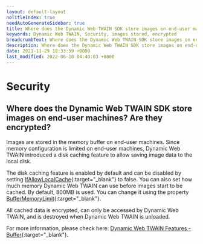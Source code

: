 ```yaml
---
layout: default-layout
noTitleIndex: true
needAutoGenerateSidebar: true
title: Where does the Dynamic Web TWAIN SDK store images on end-user machines? Are they encrypted?
keywords: Dynamic Web TWAIN, Security, images stored, encrypted
breadcrumbText: Where does the Dynamic Web TWAIN SDK store images on end-user machines? Are they encrypted?
description: Where does the Dynamic Web TWAIN SDK store images on end-user machines? Are they encrypted?
date: 2021-11-29 18:33:59 +0800
last_modified: 2022-06-10 04:40:03 +0800
---
```


# Security

## Where does the Dynamic Web TWAIN SDK store images on end-user machines? Are they encrypted?

Images are stored in the memory buffer on end-user machines. Since memory configuration is limited on end-user machines, Dynamic Web TWAIN introduced a disk caching feature to allow saving image data to the local disk.

The disk caching feature is enabled by default and can be disabled by setting [IfAllowLocalCache](/_articles/info/api/WebTwain_Buffer.md#ifallowlocalcache){:target="_blank"} to false. You can also set how much memory Dynamic Web TWAIN can use before images start to be cached. By default, 800MB is used. You can change it using the property [BufferMemoryLimit](/_articles/info/api/WebTwain_Buffer.md#buffermemorylimit){:target="_blank"}.

All cached data is encrypted, can only be accessed by Dynamic Web TWAIN, and is destroyed when Dynamic Web TWAIN is unloaded.

For more information, please check here: [Dynamic Web TWAIN Features - Buffer](/_articles/extended-usage/buffer-caching.md){:target="_blank"}.
